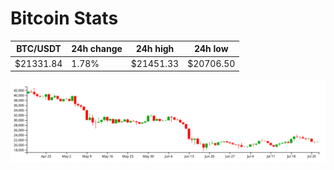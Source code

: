 # Bitcoin Stats

BTC/USDT|24h change|24h high|24h low|
|---|---|---|---|
|$21331.84|1.78%|$21451.33|$20706.50|

<img src="./chart.svg">
